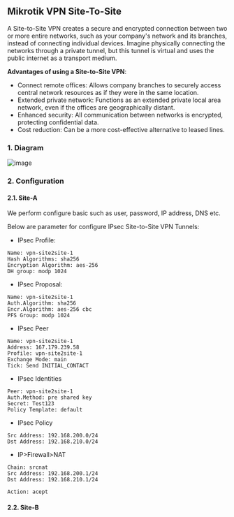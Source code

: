 ## Mikrotik VPN Site-To-Site

A Site-to-Site VPN creates a secure and encrypted connection between two or more entire networks, such as your company's network and its branches, 
instead of connecting individual devices. Imagine physically connecting the networks through a private tunnel, but this tunnel is virtual and uses 
the public internet as a transport medium.

**Advantages of using a Site-to-Site VPN**:
- Connect remote offices: Allows company branches to securely access central network resources as if they were in the same location.
- Extended private network: Functions as an extended private local area network, even if the offices are geographically distant.
- Enhanced security: All communication between networks is encrypted, protecting confidential data.
- Cost reduction: Can be a more cost-effective alternative to leased lines.


### 1. Diagram
![image](https://github.com/user-attachments/assets/21f52389-9ffd-45fc-8f93-2243bc94926b)

### 2. Configuration

#### 2.1. Site-A
We perform configure basic such as user, password, IP address, DNS etc.

Below are parameter for configure IPsec Site-to-Site VPN Tunnels:

- IPsec Profile:
```
Name: vpn-site2site-1
Hash Algorithms: sha256
Encryption Algorithm: aes-256
DH group: modp 1024
```
- IPsec Proposal:
```
Name: vpn-site2site-1
Auth.Algorithm: sha256
Encr.Algorithm: aes-256 cbc
PFS Group: modp 1024
```

- IPsec Peer
```
Name: vpn-site2site-1
Address: 167.179.239.58
Profile: vpn-site2site-1
Exchange Mode: main
Tick: Send INITIAL_CONTACT
```

- IPsec Identities
```
Peer: vpn-site2site-1
Auth.Method: pre shared key
Secret: Test123
Policy Template: default
```

- IPsec Policy
```
Src Address: 192.168.200.0/24
Dst Address: 192.168.210.0/24
```

- IP>Firewall>NAT
```
Chain: srcnat
Src Address: 192.168.200.1/24
Dst Address: 192.168.210.1/24

Action: acept
```

#### 2.2. Site-B
